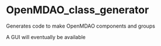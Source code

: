 # OpenMDAO_class_generator

Generates code to make OpenMDAO components and groups

A GUI will eventually be available
